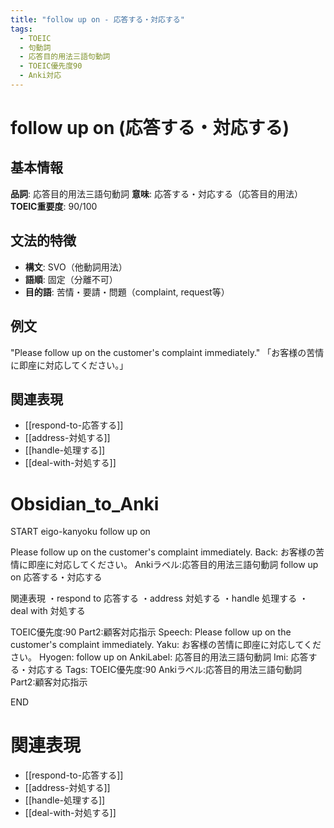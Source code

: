 ```yaml
---
title: "follow up on - 応答する・対応する"
tags:
  - TOEIC
  - 句動詞
  - 応答目的用法三語句動詞
  - TOEIC優先度90
  - Anki対応
---
```


# follow up on (応答する・対応する)

## 基本情報
**品詞**: 応答目的用法三語句動詞
**意味**: 応答する・対応する（応答目的用法）
**TOEIC重要度**: 90/100

## 文法的特徴
- **構文**: SVO（他動詞用法）
- **語順**: 固定（分離不可）
- **目的語**: 苦情・要請・問題（complaint, request等）

## 例文
"Please follow up on the customer's complaint immediately."
「お客様の苦情に即座に対応してください。」

## 関連表現
- [[respond-to-応答する]]
- [[address-対処する]]
- [[handle-処理する]]
- [[deal-with-対処する]]

# Obsidian_to_Anki
START
eigo-kanyoku
follow up on

Please follow up on the customer's complaint immediately.
Back: 
お客様の苦情に即座に対応してください。
Ankiラベル:応答目的用法三語句動詞
follow up on
応答する・対応する

関連表現
・respond to 応答する
・address 対処する
・handle 処理する
・deal with 対処する

TOEIC優先度:90
Part2:顧客対応指示
Speech: Please follow up on the customer's complaint immediately.
Yaku: お客様の苦情に即座に対応してください。
Hyogen: follow up on
AnkiLabel: 応答目的用法三語句動詞
Imi: 応答する・対応する
Tags: TOEIC優先度:90 Ankiラベル:応答目的用法三語句動詞 Part2:顧客対応指示
<!--ID: 1753014072301-->
END

# 関連表現
- [[respond-to-応答する]]
- [[address-対処する]]
- [[handle-処理する]]
- [[deal-with-対処する]] 